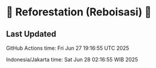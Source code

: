 
# 🌳 Reforestation (Reboisasi) 🌲

## Last Updated

GitHub Actions time: Fri Jun 27 19:16:55 UTC 2025

Indonesia/Jakarta time: Sat Jun 28 02:16:55 WIB 2025
